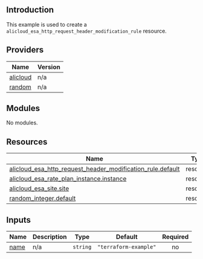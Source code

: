 ## Introduction

This example is used to create a `alicloud_esa_http_request_header_modification_rule` resource.

<!-- BEGIN_TF_DOCS -->
## Providers

| Name | Version |
|------|---------|
| <a name="provider_alicloud"></a> [alicloud](#provider\_alicloud) | n/a |
| <a name="provider_random"></a> [random](#provider\_random) | n/a |

## Modules

No modules.

## Resources

| Name | Type |
|------|------|
| [alicloud_esa_http_request_header_modification_rule.default](https://registry.terraform.io/providers/aliyun/alicloud/latest/docs/resources/esa_http_request_header_modification_rule) | resource |
| [alicloud_esa_rate_plan_instance.instance](https://registry.terraform.io/providers/aliyun/alicloud/latest/docs/resources/esa_rate_plan_instance) | resource |
| [alicloud_esa_site.site](https://registry.terraform.io/providers/aliyun/alicloud/latest/docs/resources/esa_site) | resource |
| [random_integer.default](https://registry.terraform.io/providers/hashicorp/random/latest/docs/resources/integer) | resource |

## Inputs

| Name | Description | Type | Default | Required |
|------|-------------|------|---------|:--------:|
| <a name="input_name"></a> [name](#input\_name) | n/a | `string` | `"terraform-example"` | no |
<!-- END_TF_DOCS -->
